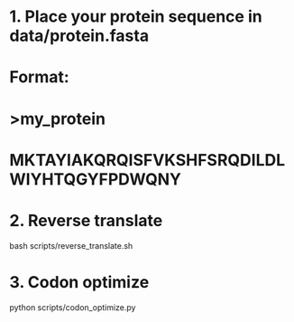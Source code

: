 # 1. Place your protein sequence in data/protein.fasta
#    Format:
#    >my_protein
#    MKTAYIAKQRQISFVKSHFSRQDILDLWIYHTQGYFPDWQNY

# 2. Reverse translate
bash scripts/reverse_translate.sh

# 3. Codon optimize
python scripts/codon_optimize.py
